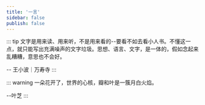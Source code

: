 ```yaml
---
title: '一言'
sidebar: false
publish: false
---
```


::: tip
文字是用来读、用来听，不是用来看的--要看不如去看小人书。不懂这一点，就只能写出充满噪声的文字垃圾。思想、语言、文字，是一体的，假如念起来乱糟糟，意思也不会好。

-- 王小波｜万寿寺
:::


::: warning
一朵花开了，世界的心核，瓣和叶是一簇月白火焰。

--叶芝
:::
